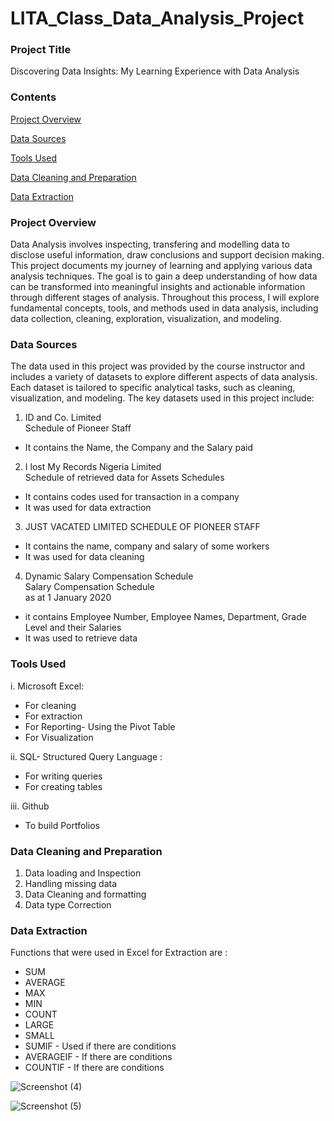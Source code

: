 # LITA_Class_Data_Analysis_Project

### Project Title  
Discovering Data Insights: My Learning Experience with Data Analysis

### Contents
[Project Overview ](#Project-Overview)

[Data Sources](#Data-Sources)

[Tools Used](#Tools-Used)

[Data Cleaning and Preparation](#Data-Cleaning-and-Preparation)

[Data Extraction](#Data-Extraction)


### Project Overview 
Data Analysis involves inspecting, transfering and modelling data to disclose useful information, draw conclusions and support decision making. This project documents my journey of learning and applying various data analysis techniques. The goal is to gain a deep understanding of how data can be transformed into meaningful insights and actionable information through different stages of analysis. Throughout this process, I will explore fundamental concepts, tools, and methods used in data analysis, including data collection, cleaning, exploration, visualization, and modeling.

### Data Sources 
The data used in this project was provided by the course instructor and includes a variety of datasets to explore different aspects of data analysis. Each dataset is tailored to specific analytical tasks, such as cleaning, visualization, and modeling. The key datasets used in this project include:
1. ID and Co. Limited	
Schedule of Pioneer Staff
- It contains the Name, the Company and the Salary paid
2. I lost My Records Nigeria Limited			
Schedule of retrieved data for Assets Schedules
-	It contains codes used for transaction in a company
-	It was used for data extraction
3. JUST VACATED LIMITED	
SCHEDULE OF PIONEER STAFF
- It contains the name, company and salary of some workers
- It was used for data cleaning
4. Dynamic Salary Compensation Schedule			
Salary Compensation Schedule		
as at 1 January 2020		
- it contains Employee Number, Employee Names, Department,	Grade Level and their Salaries 
- It was used to retrieve data

### Tools Used 
i.  Microsoft Excel:
- For cleaning
- For extraction
- For Reporting- Using the Pivot Table
- For Visualization 

ii. SQL- Structured Query Language :
- For writing queries
- For creating tables

iii. Github
- To build Portfolios

### Data Cleaning and Preparation
1. Data loading and Inspection
2. Handling missing data
3. Data Cleaning and formatting
4. Data type Correction

### Data Extraction
Functions that were used in Excel for Extraction are : 
- SUM 
- AVERAGE
- MAX
- MIN
- COUNT
- LARGE
- SMALL
- SUMIF - Used if there are conditions
- AVERAGEIF - If there are conditions
- COUNTIF - If there are conditions 
  

![Screenshot (4)](https://github.com/user-attachments/assets/19ed1ffd-506c-4df7-a806-fe2c88c6eeaa)


![Screenshot (5)](https://github.com/user-attachments/assets/9e9a7afb-e8b9-4767-b2d0-057e01ff54ce)



